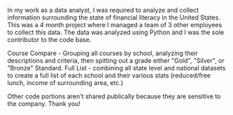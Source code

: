 In my work as a data analyst, I was required to analyze and collect information surrounding the state of financial literacy in the United States. This was a 4 month project where I managed a team of 3 other employees to collect this data. The data was analyzed using Python and I was the sole contributor to the code base.

Course Compare - Grouping all courses by school, analyzing their descriptions and criteria, then spitting out a grade either "Gold", "Silver", or "Bronze" Standard. 
Full List - combining all state level and national datasets to create a full list of each school and their various stats (reduced/free lunch, income of surrounding area, etc.)

Other code portions aren't shared publically because they are sensitive to the company. Thank you!
